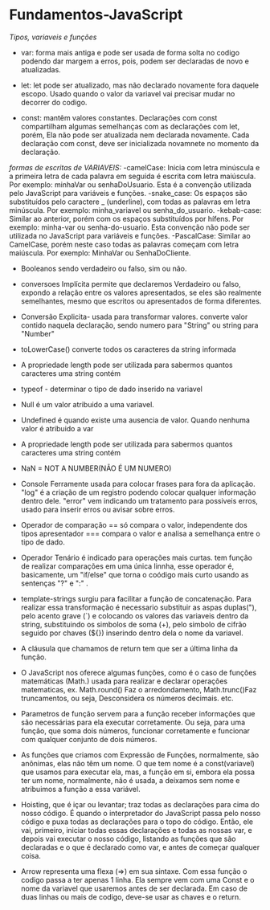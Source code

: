 # Fundamentos-JavaScript
 *Tipos, variaveis e funções*

- var: forma mais antiga e pode ser usada de forma solta no codigo podendo dar margem a erros, pois, podem ser declaradas de novo e atualizadas.

- let: let pode ser atualizado, mas não declarado novamente fora daquele escopo. Usado quando o valor da variavel vai precisar mudar no decorrer do codigo.

- const: mantêm valores constantes. Declarações com const compartilham algumas semelhanças com as declarações com let, porém, Ela não pode ser atualizada nem declarada novamente. Cada declaração com const, deve ser inicializada novamnete no momento da declaração. 

 *formas de escritas de VARIAVEIS:*
-camelCase: Inicia com letra minúscula e a primeira letra de cada palavra em seguida é escrita com letra maiúscula. Por exemplo: minhaVar ou senhaDoUsuario. Esta é a convenção utilizada pelo JavaScript para variáveis e funções.
-snake_case: Os espaços são substituídos pelo caractere _ (underline), com todas as palavras em letra minúscula. Por exemplo: minha_variavel ou senha_do_usuario.
-kebab-case: Similar ao anterior, porém com os espaços substituídos por hífens. Por exemplo: minha-var ou senha-do-usuario. Esta convenção não pode ser utilizada no JavaScript para variáveis e funções.
-PascalCase: Similar ao CamelCase, porém neste caso todas as palavras começam com letra maiúscula. Por exemplo: MinhaVar ou SenhaDoCliente.

- Booleanos sendo verdadeiro ou falso, sim ou não.
- conversoes Implícita permite que declaremos Verdadeiro ou falso, expondo a relação entre os valores apresentados, se eles são realmente semelhantes, mesmo que escritos ou apresentados de forma diferentes.
- Conversão Explicita- usada para transformar valores. converte valor contido naquela declaração, sendo numero para "String" ou string para "Number"

- toLowerCase()  converte todos os caracteres da string informada 

- A propriedade length pode ser utilizada para sabermos quantos caracteres uma string contém

- typeof - determinar o tipo de dado inserido na variavel 

- Null é um valor atribuido a uma variavel.

- Undefined é quando existe uma ausencia de valor. Quando nenhuma valor é atribuido a var

- A propriedade length pode ser utilizada para sabermos quantos caracteres uma string contém

- NaN = NOT A NUMBER(NÃO É UM NUMERO)

- Console Ferramente usada para colocar frases para fora da aplicação. "log" é a criação de um registro podendo colocar qualquer informação dentro dele. "error" vem indicando um tratamento para possiveis erros, usado para inserir erros ou avisar sobre erros.

- Operador de comparação 
== só compara o valor, independente dos tipos apresentador 
=== compara o valor e analisa a semelhança entre o tipo de dado.

- Operador Tenário é indicado para operações mais curtas.
tem função de realizar comparações em uma única linnha, esse operador é, basicamente, um "if/else" que torna o coódigo mais curto usando as sentenças "?" e ":" .

- template-strings surgiu para facilitar a função de concatenação. Para realizar essa transformação é necessario substituir as aspas duplas("), pelo acento grave (`) e colocando os valores das variaveis dentro da string, substituindo os simbolos de soma (+), pelo simbolo de cifrão seguido por chaves (${}) inserindo dentro dela o nome da variavel.

- A cláusula que chamamos de return tem que ser a última linha da função.

- O JavaScript nos oferece algumas funções, como é o caso de funções matemáticas (Math.) usada para realizar e declarar operações matematicas, ex. Math.round() Faz o arredondamento, Math.trunc()Faz truncamentos, ou seja, Desconsidera os números decimais. etc.

- Parametros de função servem para a função receber informações que são necessárias para ela executar corretamente. Ou seja, para uma função, que soma dois números, funcionar corretamente e funcionar com qualquer conjunto de dois números.

- As funções que criamos com Expressão de Funções, normalmente, são anônimas, elas não têm um nome. O que tem nome é a const(variavel) que usamos para executar ela, mas, a função em si, embora ela possa ter um nome, normalmente, não é usada, a deixamos sem nome e atribuimos a função a essa variável.

- Hoisting, que é içar ou levantar; traz todas as declarações para cima do nosso código. É quando o interpretador do JavaScript passa pelo nosso código e puxa todas as declarações para o topo do código. Então, ele vai, primeiro, iniciar todas essas declarações e todas as nossas var, e depois vai executar o nosso código, listando as funções que são declaradas e o que é declarado como var, e antes de começar qualquer coisa.

- Arrow representa uma flexa (=>) em sua sintaxe. Com essa função o codigo passa a ter apenas 1 linha. Ela sempre vem com uma Const e o nome da variavel que usaremos antes de ser declarada. Em caso de duas linhas ou mais de codigo, deve-se usar as chaves e o return.
